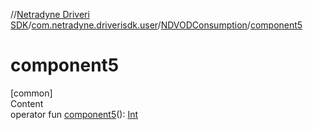 //[Netradyne Driveri SDK](../../index.md)/[com.netradyne.driverisdk.user](../index.md)/[NDVODConsumption](index.md)/[component5](component5.md)



# component5  
[common]  
Content  
operator fun [component5](component5.md)(): [Int](https://kotlinlang.org/api/latest/jvm/stdlib/kotlin/-int/index.html)  




